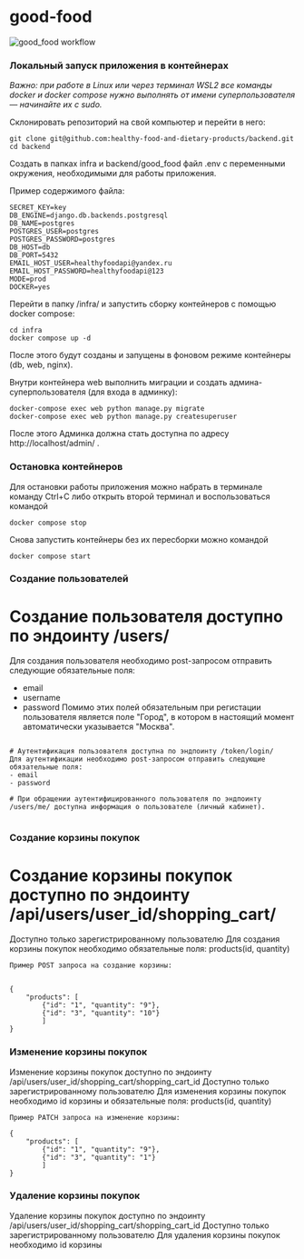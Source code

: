 # good-food

![good_food workflow](https://github.com/healthy-food-and-dietary-products/backend/actions/workflows/good_food_workflow.yaml/badge.svg)

### Локальный запуск приложения в контейнерах

_Важно: при работе в Linux или через терминал WSL2 все команды docker и docker compose нужно выполнять от имени суперпользователя — начинайте их с sudo._

Склонировать репозиторий на свой компьютер и перейти в него:
```
git clone git@github.com:healthy-food-and-dietary-products/backend.git
cd backend
```

Создать в папках infra и backend/good_food файл .env с переменными окружения, необходимыми 
для работы приложения.

Пример содержимого файла:
```
SECRET_KEY=key
DB_ENGINE=django.db.backends.postgresql
DB_NAME=postgres
POSTGRES_USER=postgres
POSTGRES_PASSWORD=postgres
DB_HOST=db
DB_PORT=5432
EMAIL_HOST_USER=healthyfoodapi@yandex.ru
EMAIL_HOST_PASSWORD=healthyfoodapi@123
MODE=prod
DOCKER=yes
```

Перейти в папку /infra/ и запустить сборку контейнеров с помощью 
docker compose: 
```
cd infra
docker compose up -d
```
После этого будут созданы и запущены в фоновом режиме контейнеры 
(db, web, nginx).

Внутри контейнера web выполнить миграции и создать админа-суперпользователя (для входа 
в админку):
```
docker-compose exec web python manage.py migrate
docker-compose exec web python manage.py createsuperuser
```
После этого Админка должна стать доступна по адресу http://localhost/admin/ .

### Остановка контейнеров

Для остановки работы приложения можно набрать в терминале команду Ctrl+C 
либо открыть второй терминал и воспользоваться командой
```
docker compose stop 
```
Снова запустить контейнеры без их пересборки можно командой
```
docker compose start 
```

### Создание пользователей

# Создание пользователя доступно по эндоинту /users/
Для создания пользователя необходимо post-запросом отправить следующие обязательные поля:
- email
- username
- password
Помимо этих полей обязательным при регистации пользователя является поле "Город", в котором в настоящий момент автоматически указывается "Москва". 
```

# Аутентификация пользователя доступна по эндпоинту /token/login/
Для аутентификации необходимо post-запросом отправить следующие обязательные поля:
- email
- password

# При обращении аутентифицированного пользователя по эндпоинту /users/me/ доступна информация о пользователе (личный кабинет).


```
### Создание корзины покупок

#  Создание корзины покупок доступно по эндоинту /api/users/user_id/shopping_cart/
Доступно только зарегистрированному пользователю
Для создания корзины покупок необходимо обязательные поля: products(id, quantity)
```
Пример POST запроса на создание корзины:


{
    "products": [
        {"id": "1", "quantity": "9"}, 
        {"id": "3", "quantity": "10"}
        ]
}

```

### Изменение корзины покупок

Изменение корзины покупок доступно по эндоинту /api/users/user_id/shopping_cart/shopping_cart_id
Доступно только зарегистрированному пользователю
Для  изменения корзины покупок необходимо id корзины и обязательные поля: products(id, quantity)
```
Пример PATCH запроса на изменение корзины:

{
    "products": [
        {"id": "1", "quantity": "9"}, 
        {"id": "3", "quantity": "1"}
        ]
}

```

### Удаление корзины покупок

Удаление корзины покупок доступно по эндоинту /api/users/user_id/shopping_cart/shopping_cart_id
Доступно только зарегистрированному пользователю
Для удаления корзины покупок необходимо id корзины
